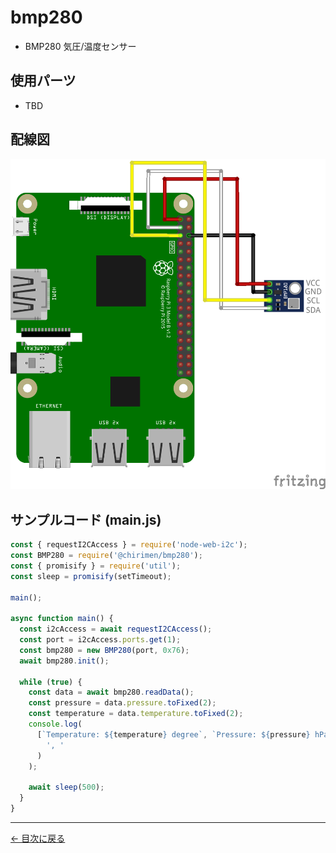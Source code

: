 # bmp280

- BMP280 気圧/温度センサー

## 使用パーツ

- TBD

## 配線図

![配線図](./images/bmp280/schematic.png 'schematic')

## サンプルコード (main.js)

```javascript
const { requestI2CAccess } = require('node-web-i2c');
const BMP280 = require('@chirimen/bmp280');
const { promisify } = require('util');
const sleep = promisify(setTimeout);

main();

async function main() {
  const i2cAccess = await requestI2CAccess();
  const port = i2cAccess.ports.get(1);
  const bmp280 = new BMP280(port, 0x76);
  await bmp280.init();

  while (true) {
    const data = await bmp280.readData();
    const pressure = data.pressure.toFixed(2);
    const temperature = data.temperature.toFixed(2);
    console.log(
      [`Temperature: ${temperature} degree`, `Pressure: ${pressure} hPa`].join(
        ', '
      )
    );

    await sleep(500);
  }
}
```

---

[← 目次に戻る](./index.md)
